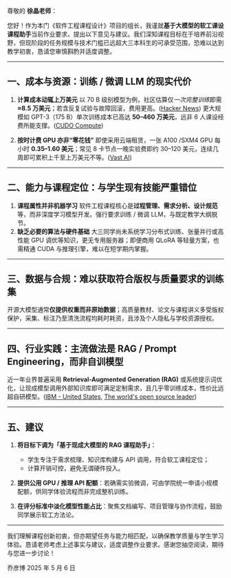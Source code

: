 尊敬的 **徐晶老师**：

您好！作为本门《软件工程课程设计》项目的组长，我谨就**基于大模型的软工课设课程助手**当前作业要求，提出以下意见与建议。我们深知课程目标在于培养前沿视野，但现阶段的任务规模与技术门槛已远超大三本科生的可承受范围，恐难以达到教学初衷，恳请您审慎斟酌并适度调整。

---

## 一、成本与资源：训练 / 微调 LLM 的现实代价

1. **计算成本动辄上万美元**
   以 70 B 级别模型为例，社区估算仅*一次完整训练*即需 **≈8.5 万美元**；若含反复试验与故障回滚，费用更高。([Hacker News][1])
   更大规模如 GPT-3（175 B）单次训练成本已高达 **50–460 万美元**，远非 6 人课设经费所能支撑。([CUDO Compute][2])

2. **按时计费 GPU 亦非“零花钱”**
   即使采用云端租赁，一张 A100 /SXM4 GPU 每小时 **0.35–1.60 美元**；常见 8 卡节点一晚实验费即约 30–120 美元，连续几周即可累积上千至上万美元不等。([Vast AI][3])

---

## 二、能力与课程定位：与学生现有技能严重错位

1. **课程属性并非机器学习**
   软件工程课程核心是**过程管理、需求分析、设计规范**等，而非深度学习模型开发。强行要求训练 / 微调 LLM，与既定教学大纲脱节。
2. **缺乏必要的算法与硬件基础**
   大三同学尚未系统学习分布式训练、张量并行或高性能 GPU 调优等知识，更无专用服务器；即便商用 QLoRA 等轻量方案，也需精通 CUDA 与推理引擎，难以在短学期内掌握。

---

## 三、数据与合规：难以获取符合版权与质量要求的训练集

开源大模型通常**仅提供权重而非原始数据**；高质量教材、论文与课程讲义多受版权保护，采集、标注乃至清洗流程均耗时耗资，且涉及个人隐私与学校资源授权。

---

## 四、行业实践：主流做法是 RAG / Prompt Engineering，而非自训模型

近一年业界普遍采用 **Retrieval-Augmented Generation (RAG)** 或系统提示词优化，让现成模型调用外部知识库即可满足定制需求，且几乎零训练成本，性价比远超自研模型。([IBM - United States][4], [The world's open source leader][5])

---

## 五、建议

1. **将目标下调为「基于现成大模型的 RAG 课程助手」**：

   * 学生专注于需求梳理、知识库构建与 API 调用，符合软工课程定位；
   * 计算开销可控，避免无谓硬件投入。
2. **提供公用 GPU / 推理 API 配额**：若确需实验微调，可由学院统一申请小规模配额，供同学体验流程而非完成整机训练。
3. **在评分标准中淡化模型性能占比**：聚焦文档编写、项目管理与协作流程，鼓励同学展示软工方法论。

---

我们理解课程创新初衷，但亦期望任务与能力相匹配，以确保教学质量与学生学习体验。恳请老师考虑上述事实与建议，适度调整作业要求。感谢您抽空阅读，期待与您进一步讨论！


乔彦博
2025 年 5 月 6 日

[1]: https://news.ycombinator.com/item?id=35391469&utm_source=chatgpt.com "His estimate is that you could train a LLaMA-7B scale model for ..."
[2]: https://www.cudocompute.com/blog/what-is-the-cost-of-training-large-language-models?utm_source=chatgpt.com "What is the cost of training large language models? - CUDO Compute"
[3]: https://vast.ai/pricing/gpu/A100-SMX4?utm_source=chatgpt.com "A100 SXM4 GPU Rental | Vast.ai"
[4]: https://www.ibm.com/think/topics/rag-vs-fine-tuning?utm_source=chatgpt.com "RAG vs. Fine-tuning - IBM"
[5]: https://www.redhat.com/en/topics/ai/rag-vs-fine-tuning?utm_source=chatgpt.com "RAG vs. fine-tuning - Red Hat"
